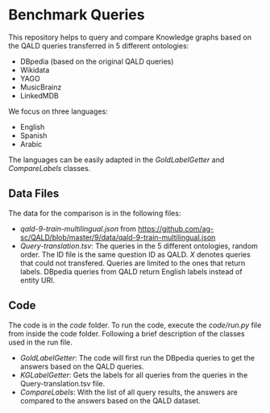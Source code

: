 # Benchmark Queries

This repository helps to query and compare Knowledge graphs based on the QALD queries transferred in 5 different ontologies:
* DBpedia (based on the original QALD queries)
* Wikidata
* YAGO
* MusicBrainz
* LinkedMDB

We focus on three languages:
* English
* Spanish
* Arabic

The languages can be easily adapted in the *GoldLabelGetter* and *CompareLabels* classes.

## Data Files
The data for the comparison is in the following files:
* *qald-9-train-multilingual.json* from https://github.com/ag-sc/QALD/blob/master/9/data/qald-9-train-multilingual.json
* *Query-translation.tsv*: The queries in the 5 different ontologies, random order. The ID file is the same question ID as QALD. *X* denotes queries that could not transfered. Queries are limited to the ones that return labels. DBpedia queries from QALD return English labels instead of entity URI.

## Code
The code is in the *code* folder. To run the code, execute the *code/run.py* file from inside the code folder. Following a brief description of the classes used in the run file.
* *GoldLabelGetter*: The code will first run the DBpedia queries to get the answers based on the QALD queries.
* *KGLabelGetter*: Gets the labels for all queries from the queries in the Query-translation.tsv file.
* *CompareLabels*: With the list of all query results, the answers are compared to the answers based on the QALD dataset. 

